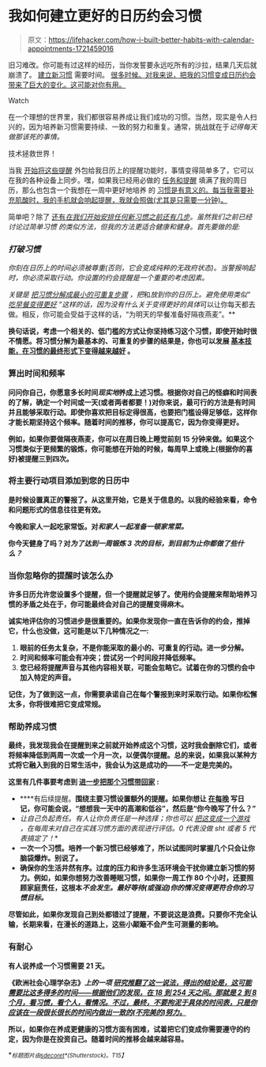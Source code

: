 # 我如何建立更好的日历约会习惯

> 原文：<https://lifehacker.com/how-i-built-better-habits-with-calendar-appointments-1721459016>

旧习难改。你可能有过这样的经历，当你发誓要永远吃所有的沙拉，结果几天后就崩溃了。 [建立新习惯](http://thefyslife.com/article/how-to-create-habits-with-calendar-alerts/) 需要时间。 [很多时候。对我来说，把我的习惯变成日历约会带来了巨大的变化。这可能对你有用。](https://lifehacker.com/why-habits-arent-always-formed-in-21-days-5926583)

Watch

在一个理想的世界里，我们都很容易养成让我们成功的习惯。当然，现实是令人扫兴的，因为培养新习惯需要持续、一致的努力和重复。通常，挑战就在于*记得每天做那该死的事情。*

技术拯救世界！

当我 [开始将这些提醒](http://thefyslife.com/create-habits-with-calendar-alerts/) 外包给我日历上的提醒功能时，事情变得简单多了，它可以在我的各种设备上同步。嘿，如果我已经用必做的 [任务和提醒](https://lifehacker.com/program-your-day-to-defeat-distractions-and-stick-to-yo-5848603) 填满了我的周日历，那么也包含一个我想在一周中更好地培养 的 [习惯是有意义的。每当我需要补充肌酸时，我的手机就会响起提醒，我就会照做(尤其是只需要一分钟)。](http://lifehacker.com/get-better-at-habits-every-week-with-the-habit-sprint-1660719414#_ga=1.75883605.1148506352.1465518022) 

简单吧？除了 [还有*在我们开始安排任何新习惯之前还有几步*](http://vitals.lifehacker.com/turn-your-fitness-knowledge-into-a-skill-you-can-act-on-1717485876)*。虽然我们之前已经讨论过简单习惯 的类似方法，但我的方法更适合健康和健身。首先要做的是:*

### ***打破习惯***

*你刻在日历上的时间必须被尊重(否则，它会变成纯粹的无政府状态)。当警报响起时，你必须采取行动。你设置的约会提醒是一个重要的考虑因素。* 

*关键是 [把习惯分解成最小的可重复步骤](http://lifehacker.com/how-can-i-turn-vague-goals-into-actionable-to-dos-5925801) ，把*和*放到你的日历上。避免使用类似“ [吃早餐变得更好](http://vitals.lifehacker.com/why-breakfast-is-not-the-most-important-meal-of-the-da-1682222302) ”这样的话，因为没有什么关于变得更好的具体*可以让你每天都去做。相反，你可能会受益于这样的话，“为明天的早餐准备好隔夜燕麦”。** 

**换句话说，考虑一个相关的、低门槛的方式让你坚持练习这个习惯，即使开始时很不情愿。将习惯分解为最基本的、可重复的步骤的结果是，你也可以发展 [基本技能，在习惯的最终形式下变得越来越好](http://vitals.lifehacker.com/knowledge-vs-action-three-road-blocks-keeping-you-from-1690430446#_ga=1.2354544.1783225668.1436838469) 。**

### ****算出时间和频率****

**问问你自己，你愿意多长时间*现实地*养成上述习惯。根据你对自己的怪癖和时间表的了解，确定一个时间或一天(或者两者都要！)对你来说，最可行的方法是有时间并且能够采取行动。即使你喜欢把目标定得很高，也要把门槛设得足够低，这样你才能长期坚持这个频率。随着时间的推移，你可以提高它，因为你变得更好。**

**例如，如果你要做隔夜燕麦，你可以在周日晚上睡觉前刻 15 分钟来做。如果这个习惯类似于更频繁的锻炼，你可能想在开始的时候，每周早上或晚上(根据你的喜好)被提醒三到四次。**

### ****将主要行动项目添加到您的日历中****

**是时候设置真正的警报了。从这里开始，它是关于信息的。以我的经验来看，命令和问题形式的信息往往更有效。**

**今晚和家人一起吃家常饭。对*和家人一起准备一顿家常菜。***

**你今天健身了吗？对*为了达到一周锻炼 3 次的目标，到目前为止你都做了些什么？***

### **当你忽略你的提醒时该怎么办** 

**许多日历允许您设置多个提醒，但一个提醒就足够了。使用约会提醒来帮助培养习惯的矛盾之处在于，你可能最终会对自己的提醒变得麻木。**

**诚实地评估你的习惯进步是很重要的。如果你发现你一直在告诉你的约会，推掉它，什么也没做，这可能是以下几种情况之一:**

1.  **眼前的任务太复杂，不是你能采取的最小的、可重复的行动。进一步分解。** 
2.  **时间和频率可能会有冲突；尝试另一个时间段并降低频率。** 
3.  **您已经将提醒声音与其他内容相关联，可能会忽略它。试着在你的习惯约会中加入特定的声音。** 

**记住，为了做到这一点，你需要承诺自己在每个警报到来时采取行动。如果你松懈太多，你将很难把它变成常规。**

### ****帮助养成习惯****

**最终，我发现我会在提醒到来之前就开始养成这个习惯，这时我会删除它们，或者将频率降低到两周一次或一个月一次，以便偶尔提醒。总的来说，如果我以某种方式将它融入到我的日常生活中，我会认为这是成功的——不一定是完美的。**

**这里有几件事要考虑到 [进一步把那个习惯带回家](http://lifehacker.com/what-it-takes-to-form-a-good-habit-5724234#_ga=1.8125938.1783225668.1436838469) :**

*   ****有后续提醒。**围绕主要习惯设置额外的提醒。如果你想让 [在每晚](http://lifehacker.com/why-you-should-keep-a-journal-and-how-to-start-yours-1547057185) 写日记，你可能会说，“想想我一天中的高潮和低谷”，然后是“你今晚写了什么？”**
*   **让自己负起责任。有人让你负责任是一种选择；你也可以 [把这变成一个游戏](http://lifehacker.com/the-best-tools-to-productively-gamify-every-aspect-of-1531404316) ，在每周末对自己在实践习惯方面的表现进行评估。0 代表*没做 sh*t* 或者 5 代表*搞定了！***
*   **一次一个习惯。培养一个新习惯已经够难了，所以试图同时掌握几个只会让你脑袋爆炸。别说了。**
*   **确保你的生活井然有序。过度的压力和许多生活环境会干扰你建立新习惯的努力。例如，如果你想努力改善睡眠习惯，如果你一周工作 80 个小时，还要照顾家庭责任，这根本*不会发生。最好等待(或强迫)你的情况变得更符合你的习惯目标。***

**尽管如此，如果你发现自己到处都错过了提醒，不要说这是浪费。只要你不完全认输，长期来看，在漫长的道路上，这些小颠簸不会产生可测量的影响。**

### ****有耐心****

**有人说养成一个习惯需要 21 天。**

**《欧洲社会心理学杂志》*上的一项 [研究推翻了这一说法，得出的结论是，这可能需要比这多得多的时间——根据他们的发现，在 18 到 254 天之间。那就是 2 到 8 *个月*，看习惯，看个人，看情况。不过，最终，不要拘泥于具体的时间表，只是你应该在一段很长很长的时间内做出一致的(不完美的)努力。](http://onlinelibrary.wiley.com/doi/10.1002/ejsp.674/abstract)***

**所以，如果你在养成更健康的习惯方面有困难，试着把它们变成你需要遵守的约定，因为你是在投资自己。随着时间的推移会越来越容易。**

**<small>*标题图片由*</small>[<small>*sdecoret*</small>](http://www.shutterstock.com/pic.mhtml?id=262864382&src=id)<small>*(Shutterstock)。*T15】</small>**